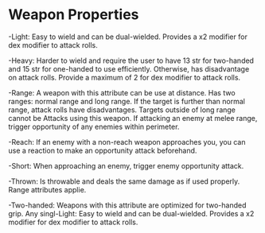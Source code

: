 # Weapon Properties

-Light: Easy to wield and can be dual-wielded. Provides a x2 modifier for dex modifier to attack rolls.

-Heavy: Harder to wield and require the user to have 13 str for two-handed and 15 str for one-handed to use efficiently. Otherwise, has disadvantage on attack rolls. Provide a maximum of 2 for dex modifier to attack rolls.

-Range: A weapon with this attribute can be use at distance. Has two ranges: normal range and long range. If the target is further than normal range, attack rolls have disadvantages. Targets outside of long range cannot be Attacks using this weapon. If attacking an enemy at melee range, trigger opportunity of any enemies within perimeter.

-Reach: If an enemy with a non-reach weapon approaches you, you can use a reaction to make an opportunity attack beforehand.

-Short: When approaching an enemy, trigger enemy opportunity attack.

-Thrown: Is throwable and deals the same damage as if used properly. Range attributes applie.

-Two-handed: Weapons with this attribute are optimized for two-handed grip. Any singl-Light: Easy to wield and can be dual-wielded. Provides a x2 modifier for dex modifier to attack rolls.
